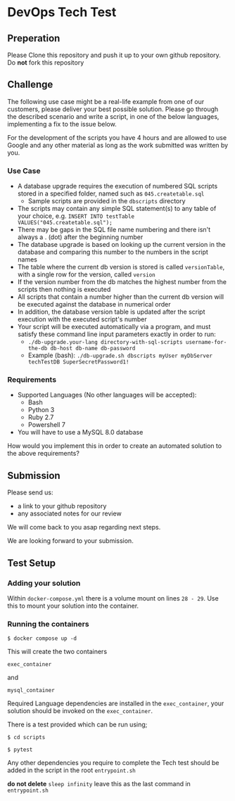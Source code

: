 # DevOps Tech Test

## Preperation

Please Clone this repository and push it up to your own github repository.
Do **not** fork this repository

## Challenge

The following use case might be a real-life example from one of our customers, please deliver your best possible solution. Please go through the described scenario and write a script, in one of the below languages, implementing a fix to the issue below.

For the development of the scripts you have 4 hours and are allowed to use Google and any other material as long as the work submitted was written by you.

### Use Case

- A database upgrade requires the execution of numbered SQL scripts stored in a specified folder, named such as `045.createtable.sql`
  - Sample scripts are provided in the `dbscripts` directory
- The scripts may contain any simple SQL statement(s) to any table of your choice, e.g. `INSERT INTO testTable VALUES("045.createtable.sql");`
- There may be gaps in the SQL file name numbering and there isn't always a . (dot) after the beginning number
- The database upgrade is based on looking up the current version in the database and comparing this number to the numbers in the script names
- The table where the current db version is stored is called `versionTable`, with a single row for the version, called `version`
- If the version number from the db matches the highest number from the scripts then nothing is executed
- All scripts that contain a number higher than the current db version will be executed against the database in numerical order
- In addition, the database version table is updated after the script execution with the executed script's number
- Your script will be executed automatically via a program, and must satisfy these command line input parameters exactly in order to run:
  - `./db-upgrade.your-lang directory-with-sql-scripts username-for-the-db db-host db-name db-password`
  - Example (bash): `./db-upgrade.sh dbscripts myUser myDbServer techTestDB SuperSecretPassword1!`

### Requirements

- Supported Languages (No other languages will be accepted):
  - Bash
  - Python 3
  - Ruby 2.7
  - Powershell 7
- You will have to use a MySQL 8.0 database

How would you implement this in order to create an automated solution to the above requirements?

## Submission

Please send us:

- a link to your github repository
- any associated notes for our review

We will come back to you asap regarding next steps.

We are looking forward to your submission.

## Test Setup

### Adding your solution

Within `docker-compose.yml` there is a volume mount on lines `28 - 29`. Use this to mount your solution into the container.

### Running the containers

`$ docker compose up -d`

This will create the two containers

`exec_container`

and

`mysql_container`

Required Language dependencies are installed in the `exec_container`, your solution should be invoked on the `exec_container`.

There is a test provided which can be run using;

`$ cd scripts`

`$ pytest`

Any other dependencies you require to complete the Tech test should be added in the script in the root `entrypoint.sh`

**do not delete** `sleep infinity` leave this as the last command in `entrypoint.sh`